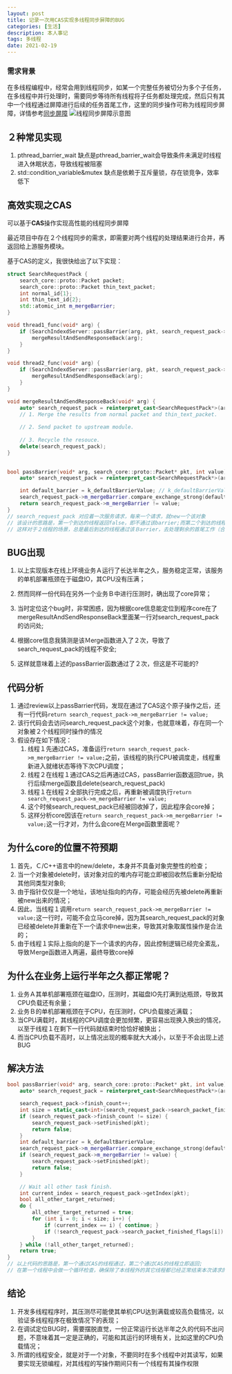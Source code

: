 ```yaml
---
layout: post
title: 记录一次用CAS实现多线程同步屏障的BUG
categories: [生活]
description: 本人事记
tags: 多线程
date: 2021-02-19
---
```


### 需求背景
在多线程编程中，经常会用到线程同步，如某一个完整任务被切分为多个子任务，在多线程中并行处理时，需要同步等待所有线程将子任务都处理完成，然后只有其中一个线程通过屏障进行后续的任务首尾工作，这里的同步操作可称为线程同步屏障，详情参考[同步屏障](https://zh.wikipedia.org/wiki/%E5%90%8C%E6%AD%A5%E5%B1%8F%E9%9A%9C)
![线程同步屏障示意图](https://nettyxiong.com/images/linux/multi_thread_barrier.png)

## ２种常见实现
1. pthread_barrier_wait
	缺点是pthread_barrier_wait会导致条件未满足时线程进入休眠状态，导致线程被阻塞
2. std::condition_variable&mutex
	缺点是依赖于互斥量锁，存在锁竞争，效率低下
## 高效实现之CAS

可以基于**CAS**操作实现高性能的线程同步屏障

最近项目中存在２个线程同步的需求，即需要对两个线程的处理结果进行合并，再返回给上游服务模块。

基于CAS的定义，我很快给出了以下实现：

```c++
struct SearchRequestPack {
    search_core::proto::Packet packet;
    search_core::proto::Packet thin_text_packet;
    int normal_id{1};
    int thin_text_id{2};
    std::atomic_int m_mergeBarrier;
}

void thread1_func(void* arg) {
    if (SearchIndexdServer::passBarrier(arg, pkt, search_request_pack->normal_id)) {
        mergeResultAndSendResponseBack(arg);
    }
}

void thread2_func(void* arg) {
    if (SearchIndexdServer::passBarrier(arg, pkt, search_request_pack->thin_text_id)) {
       	mergeResultAndSendResponseBack(arg);
    }
}

void mergeResultAndSendResponseBack(void* arg) {
    auto* search_request_pack = reinterpret_cast<SearchRequestPack*>(arg);
    // 1. Merge the results from normal packet and thin_text_packet.
    
    // 2. Send packet to upstream module.
    
    // 3. Recycle the resouce.
    delete(search_request_pack);
}

    
bool passBarrier(void* arg, search_core::proto::Packet* pkt, int value) {
    auto* search_request_pack = reinterpret_cast<SearchRequestPack*>(arg);

    int default_barrier = k_defaultBarrierValue; // k_defaultBarrierValue = -1
    search_request_pack->m_mergeBarrier.compare_exchange_strong(default_barrier, value, std::memory_order_seq_cst);
    return search_request_pack->m_mergeBarrier != value;
}
// search_request_pack 对应着一次服务请求，每来一个请求，就new一个该对象
// 该设计的思路是，第一个到达的线程返回false，即不通过该barrier;而第二个到达的线程会返回true，即通过该barrier;
// 这样对于２线程的场景，总是最后到达的线程通过该Ｂarrier，去处理剩余的首尾工作（合并结果，网络回包，回收search_request_pack）
```

## BUG出现

1. 以上实现版本在线上环境业务Ａ运行了长达半年之久，服务稳定正常，该服务的单机部署瓶颈在于磁盘IO，其CPU没有压满；

2. 然而同样一份代码在另外一个业务Ｂ中进行压测时，确出现了core异常；

3. 当时定位这个bug时，非常困惑，因为根据core信息能定位到程序core在了mergeResultAndSendResponseBack里面某一行对search_request_pack的访问处;

4. 根据core信息我猜测是该Ｍerge函数进入了２次，导致了search_request_pack的线程不安全;

5. 这样就意味着上述的passBarrier函数通过了２次，但这是不可能的?

## 代码分析
1. 通过review以上passBarrier代码，发现在通过了CAS这个原子操作之后，还有一行代码`return search_request_pack->m_mergeBarrier != value;`
2. 该行代码会去访问search_request_pack这个对象，也就意味着，存在同一个对象被２个线程同时操作的情况
3. 假设存在如下情况：
   1. 线程１先通过CAS，准备运行`return search_request_pack->m_mergeBarrier != value;`之前，该线程的执行CPU被调度走，线程重新进入就绪状态等待下次CPU调度；
   2. 线程２在线程１通过CAS之后再通过CAS，passBarrier函数返回true，执行后续merge函数且delete(search_request_pack)
   3. 线程１在线程２全部执行完成之后，再重新被调度执行`return search_request_pack->m_mergeBarrier != value;`
   4. 这个时候search_request_pack已经被回收掉了，因此程序会core掉；
   5. 这样分析core因该在`return search_request_pack->m_mergeBarrier != value;`这一行才对，为什么会core在Ｍerge函数里面呢？

## 为什么core的位置不符预期

1. 首先，Ｃ/C++语言中的new/delete，本身并不具备对象完整性的检查；
2. 当一个对象被delete时，该对象对应的堆内存可能立即被回收然后重新分配给其他同类型对象B;
3. 由于指针仅仅是一个地址，该地址指向的内存，可能会经历先被delete再重新被new出来的情况；
4. 因此，当线程１调用`return search_request_pack->m_mergeBarrier != value;`这一行时，可能不会立马core掉，因为其search_request_pack的对象已经被delete并重新在下一个请求中new出来，导致其对象取属性操作是合法的；
5. 由于线程１实际上指向的是下一个请求的内存，因此控制逻辑已经完全紊乱，导致Ｍerge函数进入两遍，最终导致core掉

## 为什么在业务上运行半年之久都正常呢？
1. 业务Ａ其单机部署瓶颈在磁盘IO，压测时，其磁盘IO先打满到达瓶颈，导致其CPU负载还有余量；
2. 业务Ｂ的单机部署瓶颈在于CPU，在压测时，CPU负载接近满载；
3. 当CPU满载时，其线程的CPU调度会更加频繁，更容易出现换入换出的情况，以至于线程１在剩下一行代码就结束时恰恰好被换出；
4. 而当CPU负载不高时，以上情况出现的概率就大大减小，以至于不会出现上述BUG

## 解决方法
```c++
bool passBarrier(void* arg, search_core::proto::Packet* pkt, int value) {
    auto* search_request_pack = reinterpret_cast<SearchRequestPack*>(arg);

    search_request_pack->finish_count++;
    int size = static_cast<int>(search_request_pack->search_packet_finished_flags.size());
    if (search_request_pack->finish_count != size) {
        search_request_pack->setFinished(pkt);
        return false;
    }
    int default_barrier = k_defaultBarrierValue;
    search_request_pack->m_mergeBarrier.compare_exchange_strong(default_barrier, value, std::memory_order_seq_cst);
    if (search_request_pack->m_mergeBarrier != value) {
        search_request_pack->setFinished(pkt);
        return false;
    }

    // Wait all other task finish.
    int current_index = search_request_pack->getIndex(pkt);
    bool all_other_target_returned;
    do {
        all_other_target_returned = true;
        for (int i = 0; i < size; i++) {
            if (current_index == i) { continue; }
            if (!search_request_pack->search_packet_finished_flags[i]) { all_other_target_returned = false; }
        }
    } while (!all_other_target_returned);
    return true;
}
// 以上代码的思路是，第一个通过CAS的线程通过，第二个通过CAS的线程立即返回;
// 在第一个线程中会做一个循环检查，确保除了本线程外的其它线程都已经正常结束本次请求的处理流程，以保证不存在再访问本请求的search_request_pack对象的情况，从而保证了线程安全
```

## 结论
1. 开发多线程程序时，其压测尽可能使其单机CPU达到满载或较高负载情况，以验证多线程程序在极致情况下的表现；
2. 在调试定位BUG时，需要摆脱直觉，一份正常运行长达半年之久的代码不出问题，不意味着其一定是正确的，可能和其运行的环境有关，比如这里的CPU负载情况；
3. 所谓的线程安全，就是对于一个对象，不要同时在多个线程中对其读写，如果要实现无锁编程，对其线程的写操作期间只有一个线程有其操作权限

